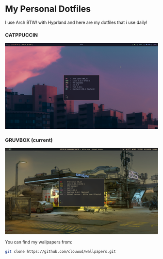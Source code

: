 # My Personal Dotfiles

I use Arch BTW! with Hyprland and here are my dotfiles that i use daily!

### CATPPUCCIN
![IUSEARCHBTW](./catppuccin.png)

### GRUVBOX (current)
![IUSEARCHBTW](./gruvbox.png)

You can find my wallpapers from:
```sh
git clone https://github.com/clouwud/wallpapers.git
```
